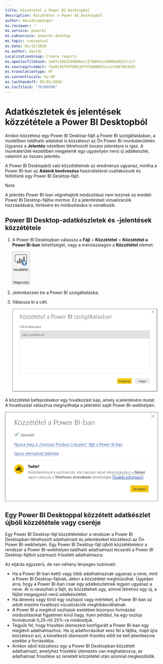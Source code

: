 ```yaml
---
title: Közzététel a Power BI Desktopból
description: Közzététel a Power BI Desktopból
author: davidiseminger
ms.reviewer: ''
ms.service: powerbi
ms.subservice: powerbi-desktop
ms.topic: conceptual
ms.date: 01/15/2020
ms.author: davidi
LocalizationGroup: Create reports
ms.openlocfilehash: 3a67c36b2594696e1c576693cc5808eb0227c1c7
ms.sourcegitcommit: 7aa0136f93f88516f97ddd8031ccac5d07863b92
ms.translationtype: HT
ms.contentlocale: hu-HU
ms.lasthandoff: 05/05/2020
ms.locfileid: "76709599"
---
```

# <a name="publish-datasets-and-reports-from-power-bi-desktop"></a>Adatkészletek és jelentések közzététele a Power BI Desktopból
Amikor közzétesz egy Power BI Desktop-fájlt a Power BI szolgáltatásban, a modellben található adatokat is közzéteszi az Ön Power BI-munkaterületén. Ugyanez a **Jelentés** nézetben létrehozott összes jelentésre is igaz. A munkaterület-kezelőben megjelenik egy ugyanilyen nevű új adatkészlet, valamint az összes jelentés.

A Power BI Desktopból való közzétételnek az eredménye ugyanaz, mintha a Power BI-ban az **Adatok beolvasása** használatával csatlakozunk és feltöltünk egy Power BI Desktop-fájlt.

> [!NOTE]
> A jelentés Power BI-ban végrehajtott módosításai nem lesznek az eredeti Power BI Desktop-fájlba mentve. Ez a jelentésbeli vizualizációk hozzáadására, törlésére és módosítására is vonatkozik.
> 
> 

## <a name="to-publish-a-power-bi-desktop-dataset-and-reports"></a>Power BI Desktop-adatkészletek és -jelentések közzététele
1. A Power BI Desktopban válassza a **Fájl** \> **Közzététel** \> **Közzététel a Power BI-ban** lehetőséget, vagy a menüszalagon a **Közzététel** elemet.  

   ![Közzététel gomb](media/desktop-upload-desktop-files/pbid_publish_publishbutton.png)

2. Jelentkezzen be a Power BI szolgáltatásba.
3. Válassza ki a célt.

   ![Közzététel céljának kiválasztása](media/desktop-upload-desktop-files/pbid_publish_select_destination.png)

A közzététel befejezésekor egy hivatkozást kap, amely a jelentésére mutat. A hivatkozást választva megnyithatja a jelentést saját Power BI-webhelyén.

![Sikeres közzététel párbeszédpanel](media/desktop-upload-desktop-files/pbid_publish_success.png)

## <a name="republish-or-replace-a-dataset-published-from-power-bi-desktop"></a>Egy Power BI Desktoppal közzétett adatkészlet újbóli közzététele vagy cseréje
Egy Power BI Desktop-fájl közzétételekor a rendszer a Power BI Desktopban létrehozott adathalmazt és jelentéseket közzéteszi az Ön Power BI-webhelyén. Egy Power BI Desktop-fájl újbóli közzétételekor a rendszer a Power BI-webhelyen található adathalmazt lecseréli a Power BI Desktop-fájlból származó frissített adathalmazra.

Az eljárás egyszerű, de van néhány lényeges tudnivaló:

* Ha a Power BI-ban kettő vagy több adathalmaznak ugyanaz a neve, mint a Power BI Desktop-fájlnak, akkor a közzététel meghiúsulhat. Ügyeljen arra, hogy a Power BI-ban csak egy adatkészletnek legyen ugyanaz a neve. Át is nevezheti a fájlt, és közzéteheti úgy, amivel létrehoz egy új, a fájllal megegyező nevű adatkészletet.
* Ha átnevez vagy töröl egy oszlopot vagy mértéket, a Power BI-ban az adott mezőre hivatkozó vizualizációk meghibásodhatnak. 
* A Power BI a meglévő oszlopok esetében bizonyos formázási módosításokat figyelmen kívül hagy. Ilyen például, ha egy oszlop formátumát 0,25-ről 25%-ra módosítjuk.
* Tegyük fel, hogy frissítési ütemezést konfigurált a Power BI-ban egy meglévő adathalmazhoz. Ha új adatforrásokat vesz fel a fájlba, majd újra közzéteszi azt, a következő ütemezett frissítés előtt be kell jelentkeznie ezekbe a forrásokba.
* Amikor újból közzétesz egy a Power BI Desktopban közzétett adathalmazt, amelyhez frissítési ütemezés van meghatározva, az adathalmaz frissítése az ismételt közzététel után azonnal megkezdődik. 

